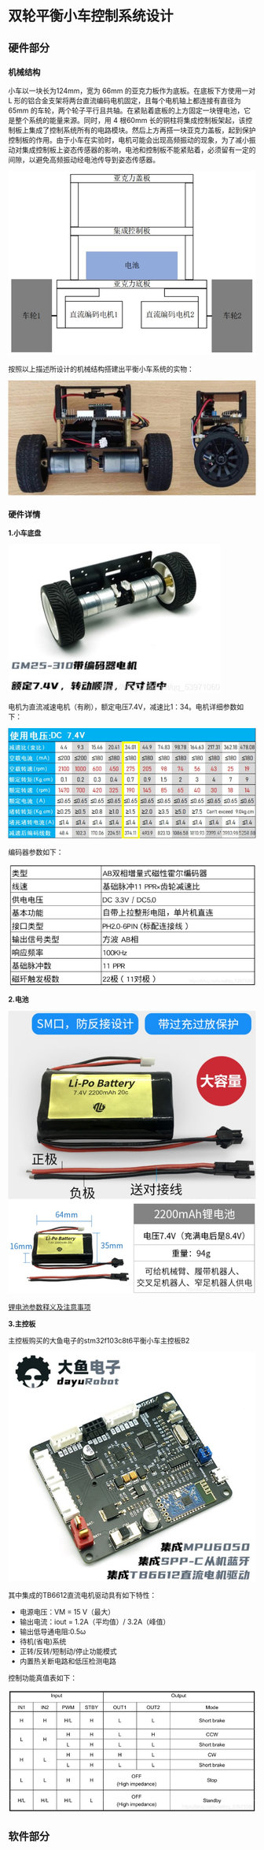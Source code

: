 # 双轮平衡小车控制系统设计

## 硬件部分
### 机械结构
  小车以一块长为124mm，宽为 66mm 的亚克力板作为底板。在底板下方使用一对 L 形的铝合金支架将两台直流编码电机固定，且每个电机轴上都连接有直径为 65mm 的车轮，两个轮子平行且共轴。在紧贴着底板的上方固定一块锂电池，它是整个系统的能量来源。同时，用 4 根60mm 长的铜柱将集成控制板架起，该控制板上集成了控制系统所有的电路模块。然后上方再搭一块亚克力盖板，起到保护控制板的作用。由于小车在实验时，电机可能会出现高频振动的现象，为了减小振动对集成控制板上姿态传感器的影响，电池和控制板不能紧贴着，必须留有一定的间隙，以避免高频振动经电池传导到姿态传感器。

![Image text](image/整体结构示意图.jpg)

按照以上描述所设计的机械结构搭建出平衡小车系统的实物：

![Image text](image/实物图.jpg)

### 硬件详情
**1.小车底盘**

![Image text](image/小车底盘.jpg)

电机为直流减速电机（有刷），额定电压7.4V，减速比1：34。电机详细参数如下：

![Image text](image/电机参数.jpg)

编码器参数如下：

![Image text](image/编码器参数.jpg)

**2.电池**

![Image text](image/电池.jpg)
![Image text](image/电池2.jpg)

[锂电池参数释义及注意事项](https://blog.csdn.net/xiaogu0322/article/details/107993225?spm=1001.2014.3001.5506)

**3.主控板**

主控板购买的大鱼电子的stm32f103c8t6平衡小车主控板B2

![Image text](image/主控板.jpg)

其中集成的TB6612直流电机驱动具有如下特性：
 - 电源电压：VM = 15 V（最大）
 - 输出电流：iout = 1.2A（平均值）/ 3.2A（峰值）
 - 输出低导通电阻:0.5ω
 - 待机(省电)系统
 - 正转/反转/短制动/停止功能模式
 - 内置热关断电路和低压检测电路

控制功能真值表如下：

![Image text](image/控制功能真值表.jpg)

## 软件部分





